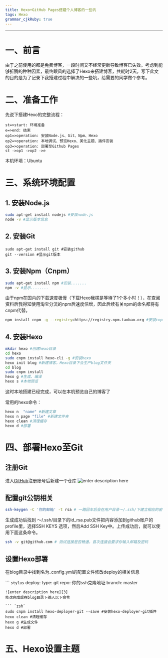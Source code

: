 ```yaml
---
title: Hexo+GitHub Pages搭建个人博客的一些坑
tags: Hexo
grammar_cjkRuby: true
---
```

----------
# 一、前言
由于之前使用的都是免费博客，一段时间又不经常更新导致博客已失效。考虑到能够折腾的种种因素，最终跟风的选择了Hexo来搭建博客，共耗时2天。写下此文的目的是为了记录下我搭建过程中解决的一些坑，给需要的同学做个参考。



# 二、准备工作
先说下搭建Hexo的完整流程：

``` flow
st=>start: 环境准备
e=>end: 结束
op1=>operation: 安装Node.js、Git、Npm、Hexo
op2=>operation: 本地调试、预览Hexo、美化主题、插件安装
op3=>operation: 部署至Github Pages
st ->op1 ->op2 ->e
```
本机环境：Ubuntu 

# 三、系统环境配置

##  1. 安装Node.js

``` zsh
sudo apt-get install nodejs #安装node.js
node -v #显示版本信息
```

##  2. 安装Git

``` zsh?linenums
sudo apt-get install git #安装github
git --version #显示git版本
```


 ## 3. 安装Npm（Cnpm）

``` zsh
sudo apt-get install npm #安装.......
npm -v #显示........
```
由于npm在国内的下载速度极慢（下载Hexo我楞是等待了1个多小时！），在查阅资料后我得知使用淘宝分流的npm后速度倍增，因此后续有关npm的命名都将有cnpm代替。

``` zsh
npm install cnpm -g --registry=https://registry.npm.taobao.org #安装cnpm
```

 ## 4. 安装Hexo
 
 

``` zsh
mkdir hexo #创建hexo目录
cd hexo 
sudo cnpm install hexo-cli -g #安装hexo
hexo init blog #新建博客，Hexo目录下会生产blog文件夹
cd blog
sudo cnpm install 
hexo g #生成、编译
hexo s #本地预览 
```
这时本地搭建已经完成，可以在本机预览自己的博客了

常用的hexo命令：

``` zsh
hexo n  "name" #新建文章
hexo n page "file" #新建文件夹
hexo clean #清理缓存
hexo d #部署
```
# 四、部署Hexo至Git
## 注册Git
进入[GitHub][1]注册账号后新建一个仓库
![enter description here][2]

## 配置git公钥相关

``` zsh
ssh-keygen -C '你的邮箱' -t rsa # 一路回车后会在用户目录～/.ssh/下建立相应的密钥文件
```
生成成功后找到 ～/.ssh/目录下的id_rsa.pub文件把内容添加到github账户的profile里，选择SSH KEYS 选项，然后Add SSH Key中。上传成功后，就可以使用下面这条命令。

``` zsh
ssh -v git@github.com # 测试连接是否畅通，首次连接会要求你输入邮箱及密码
```
## 设置Hexo部署
在blog目录中找到名为_config.yml的配置文件修改deploy的相关信息

``` `stylus`
deploy:
  type: git
  repo: 你的ssh克隆地址
  branch: master
```
![enter description here][3]
修改完成后在blog目录下输入以下命令

``` `zsh`
sudo cnpm install hexo-deployer-git --save #安装hexo-deployer-git插件
hexo clean #清理缓存
hexo g #生成文件
hexo d #部署
```


# 五、Hexo设置主题
 


  [1]: http://github.com
  [2]: http://owd8lsn77.bkt.clouddn.com//images/1505631092291.jpg
  [3]: owd8lsn77.bkt.clouddn.com/blog/Hexo+GitHub%20Pages%E6%90%AD%E5%BB%BA%E4%B8%AA%E4%BA%BA%E5%8D%9A%E5%AE%A2%E7%9A%84%E4%B8%80%E4%BA%9B%E5%9D%91/1505667297281.jpg